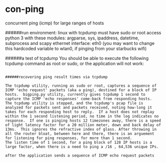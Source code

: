 # con-ping
concurrent ping (icmp) for large ranges of hosts

######run environment:
linux with tcpdump
must have sudo or root access
python 3 with these modules: argparse, sys, ipaddress, datetime, subprocess and scapy
ethernet interface: eth0 (you may want to change this hardcoded variable to wlan0, if pinging from your starbucks wifi)

######a test of tcpdump
You should be able to execute the following tcpdump command as root or sudo, or the application will not work:
```tcpdump -i eth0 -U -n icmp -w myfav.pcap
    
######recovering ping result times via tcpdump

The tcpdump utility, running as sudo or root, captures a sequence of ICMP 'echo request' packets (aka a ping), destined for a block of IP hosts.  bigping.py utility, currently gives tcpdump 1 second to capture the ICMP 'echo responses' come-back from responding hosts.
The tcpdump utility is stopped, and the tcpdump's pcap file is analyzed for packets sent and packets received, noting how-long it takes for each responding host to reply.  If a host does not replay within the 1 second listening period, no time in the log indicates no response.  If one is pinging hosts 12 timezones away, there is a speed of light latency factor for a 20 million meter, down and back delay of 13ms.  This ignores the refractive index of glass. After throwing in all the router bloat, between here and there, there is an arguement for listening for ping responses, for more than 1 second.
The listen time of 1 second, for a ping block of 128 IP hosts is a large factor, when there is a need to ping a /16 , 64,536 unique IPs.  

after the application sends a sequence of ICMP echo request packets

